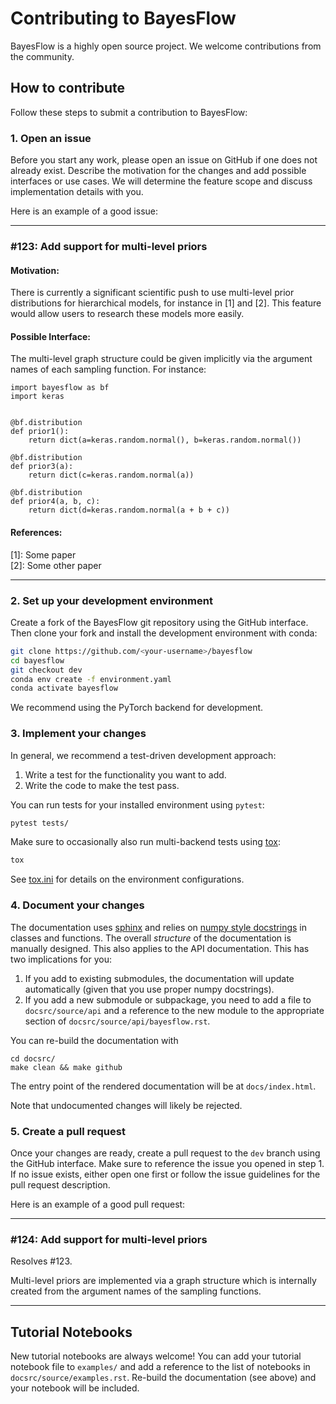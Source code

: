 # Contributing to BayesFlow

BayesFlow is a highly open source project. We welcome contributions from the community.

## How to contribute

Follow these steps to submit a contribution to BayesFlow:

### 1. Open an issue

Before you start any work, please open an issue on GitHub if one does not already exist. Describe the motivation for
the changes and add possible interfaces or use cases. We will determine the feature scope and discuss implementation
details with you.

Here is an example of a good issue:

------------------------------------------------------------------------------------------------------------------------

### #123: Add support for multi-level priors

#### Motivation:

There is currently a significant scientific push to use multi-level prior distributions for hierarchical models,
for instance in [1] and [2]. This feature would allow users to research these models more easily. 

#### Possible Interface:

The multi-level graph structure could be given implicitly via the argument names of each sampling function.
For instance:

```python3
import bayesflow as bf
import keras


@bf.distribution
def prior1():
    return dict(a=keras.random.normal(), b=keras.random.normal())

@bf.distribution
def prior3(a):
    return dict(c=keras.random.normal(a))

@bf.distribution
def prior4(a, b, c):
    return dict(d=keras.random.normal(a + b + c))
```

#### References:

[1]: Some paper   
[2]: Some other paper

------------------------------------------------------------------------------------------------------------------------

### 2. Set up your development environment

Create a fork of the BayesFlow git repository using the GitHub interface.
Then clone your fork and install the development environment with conda:

```bash
git clone https://github.com/<your-username>/bayesflow
cd bayesflow
git checkout dev
conda env create -f environment.yaml
conda activate bayesflow
```

We recommend using the PyTorch backend for development.

### 3. Implement your changes

In general, we recommend a test-driven development approach:

1. Write a test for the functionality you want to add.
2. Write the code to make the test pass.

You can run tests for your installed environment using `pytest`:

```bash
pytest tests/
```

Make sure to occasionally also run multi-backend tests using [tox](https://tox.readthedocs.io/en/latest/):

```bash
tox
```

See [tox.ini](tox.ini) for details on the environment configurations.

### 4. Document your changes

The documentation uses [sphinx](https://www.sphinx-doc.org/) and relies on [numpy style docstrings](https://numpydoc.readthedocs.io/en/latest/format.html) in classes and functions.
The overall *structure* of the documentation is manually designed. This also applies to the API documentation. This has two implications for you:

1. If you add to existing submodules, the documentation will update automatically (given that you use proper numpy docstrings).
2. If you add a new submodule or subpackage, you need to add a file to `docsrc/source/api` and a reference to the new module to the appropriate section of `docsrc/source/api/bayesflow.rst`.

You can re-build the documentation with

    cd docsrc/
    make clean && make github

The entry point of the rendered documentation will be at `docs/index.html`.

Note that undocumented changes will likely be rejected.

### 5. Create a pull request

Once your changes are ready, create a pull request to the `dev` branch using the GitHub interface.
Make sure to reference the issue you opened in step 1. If no issue exists, either open one first or follow the
issue guidelines for the pull request description.

Here is an example of a good pull request:

------------------------------------------------------------------------------------------------------------------------

### #124: Add support for multi-level priors

Resolves #123.

Multi-level priors are implemented via a graph structure which is internally created from the
argument names of the sampling functions.

------------------------------------------------------------------------------------------------------------------------

## Tutorial Notebooks

New tutorial notebooks are always welcome! You can add your tutorial notebook file to `examples/` and add a reference 
to the list of notebooks in `docsrc/source/examples.rst`. 
Re-build the documentation (see above) and your notebook will be included.
